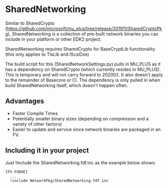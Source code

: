 # SharedNetworking

Similar to SharedCrypto (https://github.com/microsoft/mu_plus/tree/release/201911/SharedCryptoPkg), SharedNetworking is a collection of pre-built network binaries you can include in your platform or other EDK2 project.

SharedNetworking requires SharedCrypto for BaseCryptLib functionality (this only applies to TlsLib and IScsiDxe)

The build script for this (SharedNetworkSettings.py) pulls in MU_PLUS as it has a dependency on SharedCrypto (which currently resides in MU_PLUS).
This is temporary and will not carry forward to 202002.
It also doesn't apply to the remainder of Basecore or CI.
The dependency is only pulled in when build SharedNetworking itself, which doesn't happen often.


## Advantages

 - Faster Compile Times
 - Potentially smaller binary sizes (depending on compression and a variety of other factors)
 - Easier to update and service since network binaries are packaged in an FV.

## Including it in your project

Just !include the SharedNetworking.fdf.inc as the example below shows:

```
[FV.FVDXE]
  ...
  !include NetworkPkg/SharedNetworking.fdf.inc
```